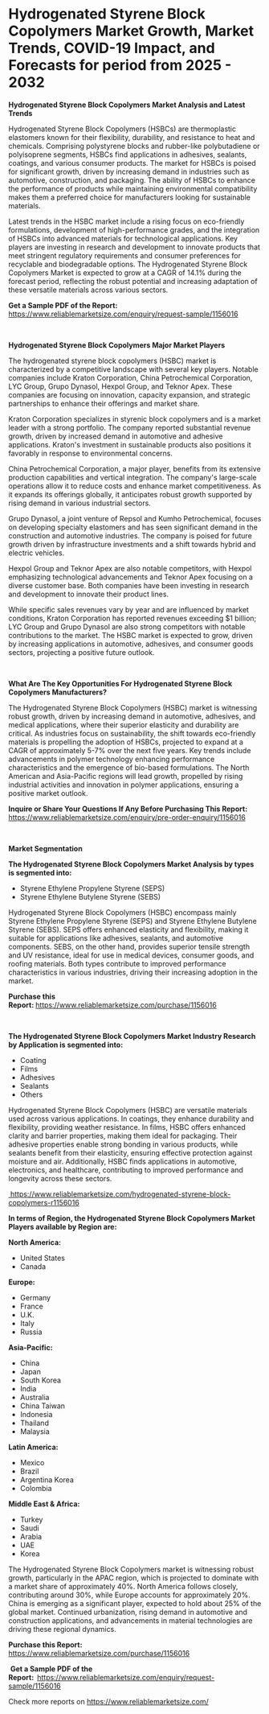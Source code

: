 <p><h1>Hydrogenated Styrene Block Copolymers Market Growth, Market Trends, COVID-19 Impact, and Forecasts for period from 2025 - 2032</h1></p><p><strong>Hydrogenated Styrene Block Copolymers Market Analysis and Latest Trends</strong></p>
<p><p>Hydrogenated Styrene Block Copolymers (HSBCs) are thermoplastic elastomers known for their flexibility, durability, and resistance to heat and chemicals. Comprising polystyrene blocks and rubber-like polybutadiene or polyisoprene segments, HSBCs find applications in adhesives, sealants, coatings, and various consumer products. The market for HSBCs is poised for significant growth, driven by increasing demand in industries such as automotive, construction, and packaging. The ability of HSBCs to enhance the performance of products while maintaining environmental compatibility makes them a preferred choice for manufacturers looking for sustainable materials.</p><p>Latest trends in the HSBC market include a rising focus on eco-friendly formulations, development of high-performance grades, and the integration of HSBCs into advanced materials for technological applications. Key players are investing in research and development to innovate products that meet stringent regulatory requirements and consumer preferences for recyclable and biodegradable options. The Hydrogenated Styrene Block Copolymers Market is expected to grow at a CAGR of 14.1% during the forecast period, reflecting the robust potential and increasing adaptation of these versatile materials across various sectors.</p></p>
<p><strong>Get a Sample PDF of the Report:&nbsp;</strong> <a href="https://www.reliablemarketsize.com/enquiry/request-sample/1156016?utm_campaign=3382&utm_medium=2&utm_source=Github&utm_content=ia&utm_term=01042025&utm_id=hydrogenated-styrene-block-copolymers">https://www.reliablemarketsize.com/enquiry/request-sample/1156016</a></p>
<p>&nbsp;</p>
<p><strong>Hydrogenated Styrene Block Copolymers Major Market Players</strong></p>
<p><p>The hydrogenated styrene block copolymers (HSBC) market is characterized by a competitive landscape with several key players. Notable companies include Kraton Corporation, China Petrochemical Corporation, LYC Group, Grupo Dynasol, Hexpol Group, and Teknor Apex. These companies are focusing on innovation, capacity expansion, and strategic partnerships to enhance their offerings and market share.</p><p>Kraton Corporation specializes in styrenic block copolymers and is a market leader with a strong portfolio. The company reported substantial revenue growth, driven by increased demand in automotive and adhesive applications. Kraton's investment in sustainable products also positions it favorably in response to environmental concerns.</p><p>China Petrochemical Corporation, a major player, benefits from its extensive production capabilities and vertical integration. The company's large-scale operations allow it to reduce costs and enhance market competitiveness. As it expands its offerings globally, it anticipates robust growth supported by rising demand in various industrial sectors.</p><p>Grupo Dynasol, a joint venture of Repsol and Kumho Petrochemical, focuses on developing specialty elastomers and has seen significant demand in the construction and automotive industries. The company is poised for future growth driven by infrastructure investments and a shift towards hybrid and electric vehicles.</p><p>Hexpol Group and Teknor Apex are also notable competitors, with Hexpol emphasizing technological advancements and Teknor Apex focusing on a diverse customer base. Both companies have been investing in research and development to innovate their product lines.</p><p>While specific sales revenues vary by year and are influenced by market conditions, Kraton Corporation has reported revenues exceeding $1 billion; LYC Group and Grupo Dynasol are also strong competitors with notable contributions to the market. The HSBC market is expected to grow, driven by increasing applications in automotive, adhesives, and consumer goods sectors, projecting a positive future outlook.</p></p>
<p>&nbsp;</p>
<p><strong>What Are The Key Opportunities For Hydrogenated Styrene Block Copolymers Manufacturers?</strong></p>
<p><p>The Hydrogenated Styrene Block Copolymers (HSBC) market is witnessing robust growth, driven by increasing demand in automotive, adhesives, and medical applications, where their superior elasticity and durability are critical. As industries focus on sustainability, the shift towards eco-friendly materials is propelling the adoption of HSBCs, projected to expand at a CAGR of approximately 5-7% over the next five years. Key trends include advancements in polymer technology enhancing performance characteristics and the emergence of bio-based formulations. The North American and Asia-Pacific regions will lead growth, propelled by rising industrial activities and innovation in polymer applications, ensuring a positive market outlook.</p></p>
<p><strong>Inquire or Share Your Questions If Any Before Purchasing This Report:</strong> <a href="https://www.reliablemarketsize.com/enquiry/pre-order-enquiry/1156016?utm_campaign=3382&utm_medium=2&utm_source=Github&utm_content=ia&utm_term=01042025&utm_id=hydrogenated-styrene-block-copolymers">https://www.reliablemarketsize.com/enquiry/pre-order-enquiry/1156016</a></p>
<p>&nbsp;</p>
<p><strong>Market Segmentation</strong></p>
<p><strong>The Hydrogenated Styrene Block Copolymers Market Analysis by types is segmented into:</strong></p>
<p><ul><li>Styrene Ethylene Propylene Styrene (SEPS)</li><li>Styrene Ethylene Butylene Styrene (SEBS)</li></ul></p>
<p><p>Hydrogenated Styrene Block Copolymers (HSBC) encompass mainly Styrene Ethylene Propylene Styrene (SEPS) and Styrene Ethylene Butylene Styrene (SEBS). SEPS offers enhanced elasticity and flexibility, making it suitable for applications like adhesives, sealants, and automotive components. SEBS, on the other hand, provides superior tensile strength and UV resistance, ideal for use in medical devices, consumer goods, and roofing materials. Both types contribute to improved performance characteristics in various industries, driving their increasing adoption in the market.</p></p>
<p><strong>Purchase this Report:&nbsp;</strong><a href="https://www.reliablemarketsize.com/purchase/1156016?utm_campaign=3382&utm_medium=2&utm_source=Github&utm_content=ia&utm_term=01042025&utm_id=hydrogenated-styrene-block-copolymers">https://www.reliablemarketsize.com/purchase/1156016</a></p>
<p>&nbsp;</p>
<p><strong>The Hydrogenated Styrene Block Copolymers Market Industry Research by Application is segmented into:</strong></p>
<p><ul><li>Coating</li><li>Films</li><li>Adhesives</li><li>Sealants</li><li>Others</li></ul></p>
<p><p>Hydrogenated Styrene Block Copolymers (HSBC) are versatile materials used across various applications. In coatings, they enhance durability and flexibility, providing weather resistance. In films, HSBC offers enhanced clarity and barrier properties, making them ideal for packaging. Their adhesive properties enable strong bonding in various products, while sealants benefit from their elasticity, ensuring effective protection against moisture and air. Additionally, HSBC finds applications in automotive, electronics, and healthcare, contributing to improved performance and longevity across these sectors.</p></p>
<p><a href="https://www.reliablemarketsize.com/hydrogenated-styrene-block-copolymers-r1156016?utm_campaign=3382&utm_medium=2&utm_source=Github&utm_content=ia&utm_term=01042025&utm_id=hydrogenated-styrene-block-copolymers">&nbsp;https://www.reliablemarketsize.com/hydrogenated-styrene-block-copolymers-r1156016</a></p>
<p><strong>In terms of Region, the Hydrogenated Styrene Block Copolymers Market Players available by Region are:</strong></p>
<p>
    <p> <strong> North America: </strong>
        <ul>
            <li>United States</li>
            <li>Canada</li>
        </ul>
        </p> 
    <p> <strong> Europe: </strong>
        <ul>
            <li>Germany</li>
            <li>France</li>
            <li>U.K.</li>
            <li>Italy</li>
            <li>Russia</li>
        </ul>
        </p> 
    <p> <strong> Asia-Pacific: </strong>
        <ul>
            <li>China</li>
            <li>Japan</li>
            <li>South Korea</li>
            <li>India</li>
            <li>Australia</li>
            <li>China Taiwan</li>
            <li>Indonesia</li>
            <li>Thailand</li>
            <li>Malaysia</li>
        </ul>
        </p> 
    <p> <strong> Latin America: </strong>
        <ul>
            <li>Mexico</li>
            <li>Brazil</li>
            <li>Argentina Korea</li>
            <li>Colombia</li>
        </ul>
        </p> 
    <p> <strong> Middle East & Africa: </strong>
        <ul>
            <li>Turkey</li>
            <li>Saudi</li>
            <li>Arabia</li>
            <li>UAE</li>
            <li>Korea</li>
        </ul>
    </p>
    </p>
<p><p>The Hydrogenated Styrene Block Copolymers market is witnessing robust growth, particularly in the APAC region, which is projected to dominate with a market share of approximately 40%. North America follows closely, contributing around 30%, while Europe accounts for approximately 20%. China is emerging as a significant player, expected to hold about 25% of the global market. Continued urbanization, rising demand in automotive and construction applications, and advancements in material technologies are driving these regional dynamics.</p></p>
<p><strong>Purchase this Report: </strong><a href="https://www.reliablemarketsize.com/purchase/1156016?utm_campaign=3382&utm_medium=2&utm_source=Github&utm_content=ia&utm_term=01042025&utm_id=hydrogenated-styrene-block-copolymers">https://www.reliablemarketsize.com/purchase/1156016</a></p>
<p>&nbsp;<strong>Get a Sample PDF of the Report:&nbsp;&nbsp;</strong><a href="https://www.reliablemarketsize.com/enquiry/request-sample/1156016?utm_campaign=3382&utm_medium=2&utm_source=Github&utm_content=ia&utm_term=01042025&utm_id=hydrogenated-styrene-block-copolymers">https://www.reliablemarketsize.com/enquiry/request-sample/1156016</a></p>
<p><strong></strong></p>
<p>Check more reports on <a href="https://www.reliablemarketsize.com/?utm_campaign=3382&utm_medium=2&utm_source=Github&utm_content=ia&utm_term=01042025&utm_id=hydrogenated-styrene-block-copolymers">https://www.reliablemarketsize.com/</a></p>